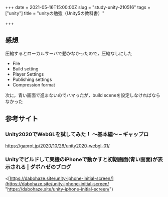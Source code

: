 +++
date = 2021-05-16T15:00:00Z
slug = "study-unity-210516"
tags = ["unity"]
title = "unityの勉強（Unity5の教科書）"

+++
## 感想

圧縮するとローカルサーバで動かなかったので，圧縮なしにした

* File
* Build setting
* Player Settings
* Publishing settings
* Compression format

次に，青い画面で進まないのでハマったが，build sceneを設定しなければならなかった

## 参考サイト

### Unity2020でWebGLを試してみた！ ～基本編～ &#8211; ギャップロ

<https://gaprot.jp/2020/10/26/unity2020-webgl-01/>

### Unityでビルドして実機のiPhoneで動かすと初期画面(青い画面)が表示される | ダボハゼのブログ

<[https://dabohaze.site/unity-iphone-initial-screen/](https://dabohaze.site/unity-iphone-initial-screen/ "https://dabohaze.site/unity-iphone-initial-screen/")